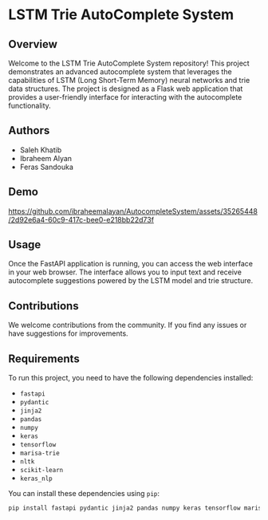 # LSTM Trie AutoComplete System

## Overview

Welcome to the LSTM Trie AutoComplete System repository! This project demonstrates an advanced autocomplete system that leverages the capabilities of LSTM (Long Short-Term Memory) neural networks and trie data structures. The project is designed as a Flask web application that provides a user-friendly interface for interacting with the autocomplete functionality.

## Authors

- Saleh Khatib
- Ibraheem Alyan
- Feras Sandouka

## Demo


https://github.com/ibraheemalayan/AutocompleteSystem/assets/35265448/2d92e6a4-60c9-417c-bee0-e218bb22d73f



## Usage

Once the FastAPI application is running, you can access the web interface in your web browser. The interface allows you to input text and receive autocomplete suggestions powered by the LSTM model and trie structure.

## Contributions

We welcome contributions from the community. If you find any issues or have suggestions for improvements.

## Requirements

To run this project, you need to have the following dependencies installed:

- `fastapi`
- `pydantic`
- `jinja2`
- `pandas`
- `numpy`
- `keras`
- `tensorflow`
- `marisa-trie`
- `nltk`
- `scikit-learn`
- `keras_nlp`

You can install these dependencies using `pip`:

```sh
pip install fastapi pydantic jinja2 pandas numpy keras tensorflow marisa-trie nltk scikit-learn keras_nlp



```
